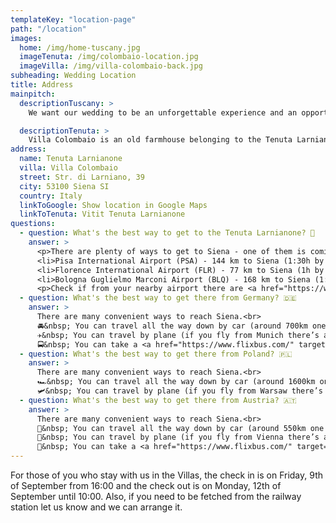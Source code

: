 ```yaml
---
templateKey: "location-page"
path: "/location"
images:
  home: /img/home-tuscany.jpg
  imageTenuta: /img/colombaio-location.jpg
  imageVilla: /img/villa-colombaio-back.jpg
subheading: Wedding Location
title: Address
mainpitch:
  descriptionTuscany: >
    We want our wedding to be an unforgettable experience and an opportunity for an amazing adventure, not only for us but also for everybody coming. And what better place than the rolling hills of Tuscany? 🌞

  descriptionTenuta: >
    Villa Colombaio is an old farmhouse belonging to the Tenuta Larnianone. It’s located in the middle of nature, surrounded by vineyards, olive groves and cypress trees, overlooking the city of Siena. We fell in love with this place not only because it’s beautiful and authentic, but also because it has history. It's belonging to an Italian family since the 1930's who are keeping care of nature, environment and traditions. 🛵
address:
  name: Tenuta Larnianone
  villa: Villa Colombaio
  street: Str. di Larniano, 39
  city: 53100 Siena SI
  country: Italy
  linkToGoogle: Show location in Google Maps
  linkToTenuta: Vitit Tenuta Larnianone
questions:
  - question: What's the best way to get to the Tenuta Larnianone? 🍇
    answer: >
      <p>There are plenty of ways to get to Siena - one of them is coming by car, however if you don’t have or don’t want to drive all this way, you can book a flight to one of the following airports and then renting a car or taking a train:</p><br />
      <li>Pisa International Airport (PSA) - 144 km to Siena (1:30h by car / 2h by train / 2:10h by bus)</li>
      <li>Florence International Airport (FLR) - 77 km to Siena (1h by car / 1:40h by train / 1h by bus)</li>
      <li>Bologna Guglielmo Marconi Airport (BLQ) - 168 km to Siena (1:40h by car / 2:30h by train / 2:15h by bus)</li><br />
      <p>Check if from your nearby airport there are <a href="https://www.ryanair.com/gb/en" target="_blank">Ryanair flights</a> so you can save on a flight and you can also check if there’s <a href="https://www.blablacar.co.uk" target="_blank">BlaBlaCar</a> driving to Siena from your arrival city. <a href="https://www.flixbus.com/" target="_blank">Flixbus</a> or <a href="https://www.omio.com/" target="_blank">Omio</a> as well always have great options and deals. Additionally, have a look at our <a href="https://www.facebook.com/groups/1435542876905661" target="_blank">Facebook Group</a> for finding a travel buddy or a person to carpool with, or ask in our <a href="https://chat.whatsapp.com/Ki9UIoFYvB8EY1i9PckzsA" target="_blank">WhatsApp</a> group if anybody has an empty seat available. Group travel is always more fun so take advantage of our destination wedding. 🥰</p>
  - question: What's the best way to get there from Germany? 🇩🇪
    answer: >
      There are many convenient ways to reach Siena.<br>
      🚘&nbsp; You can travel all the way down by car (around 700km one way) and discover places like Garda Lake, Bologna or Florence on the way. It’s also a convenient way to be flexible and drive around Tuscany to see other beautiful towns nearby, like San Gimignano or Pienza.<br>
      ✈️&nbsp; You can travel by plane (if you fly from Munich there’s a convenient and cheap <a href="https://www.ryanair.com/" target="_blank"> Ryanair</a> connection from Memmingen to Pisa, with flights on Friday and Monday evenings). From there you can either rent a car, take a <a href="https://www.flixbus.com/" target="_blank">FlixBus</a> or a train (<a href="https://www.omio.com/" target="_blank">www.omio.com</a>) to Siena. For info on other airports see the General info tab.<br>
      🚍&nbsp; You can take a <a href="https://www.flixbus.com/" target="_blank">Flixbus</a> all way down to Siena
  - question: What's the best way to get there from Poland? 🇵🇱
    answer: >
      There are many convenient ways to reach Siena.<br>
      🏎️&nbsp; You can travel all the way down by car (around 1600km one way) and discover cities like Vienna, Venice, Bologna or Florence on the way. It’s also a convenient way to be flexible and drive around Tuscany to see other beautiful towns nearby, like San Gimignano or Pienza.<br>
      🛩️&nbsp; You can travel by plane (if you fly from Warsaw there’s a convenient and cheap connection to Bologna with <a href="https://www.ryanair.com/" target="_blank">Ryanair</a> from Modlin on Tuesdays and Thursdays to Sundays and with <a href="https://www.wizzair.com/" target="_blank">WizzAir</a> from Chopin on Tuesdays, Thursdays and Saturdays). From there you can either rent a car, take a <a href="https://www.flixbus.com/" target="_blank">FlixBus</a> or a train (<a href="https://www.omio.com/" target="_blank">www.omio.com</a>) to Siena.
  - question: What's the best way to get there from Austria? 🇦🇹
    answer: >
      There are many convenient ways to reach Siena.<br>
      🚜&nbsp; You can travel all the way down by car (around 550km one way) and discover cities like Venice, Bologna or Florence on the way. It’s also a convenient way to be flexible and drive around Tuscany to see other beautiful towns nearby, like San Gimignano or Pienza.<br>
      🚁&nbsp; You can travel by plane (if you fly from Vienna there’s a convenient and cheap <a href="https://www.ryanair.com/" target="_blank">Ryanair</a> connection from Vienna to Bologna on Monday to Wednesday and on Fridays). For info on other airports see the General info tab.<br>
      🚌&nbsp; You can take a <a href="https://www.flixbus.com/" target="_blank">FlixBus</a> all the way down to Siena.
---
```


For those of you who stay with us in the Villas, the check in is on Friday, 9th of September from 16:00 and the check out is on Monday, 12th of September until 10:00. Also, if you need to be fetched from the railway station let us know and we can arrange it.
